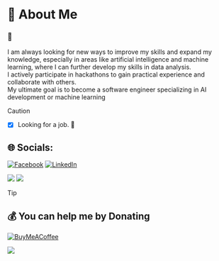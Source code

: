 # 💫 About Me


###  :frog: <br/>	
I am always looking for new ways to improve my skills and expand my knowledge, especially in areas like artificial intelligence and machine learning, where I can further develop my skills in data analysis. <br/> 
I actively participate in hackathons to gain practical experience and collaborate with others. <br/>
My ultimate goal is to become a software engineer specializing in AI development or machine learning 

<!-- [This content will not appear in the rendered Markdown ](https://docs.github.com/en/get-started/writing-on-github/getting-started-with-writing-and-formatting-on-github/basic-writing-and-formatting-syntax)-->
> [!CAUTION]
> - [x] Looking for a job. :briefcase:		
>

## 🌐 Socials:
[![Facebook](https://img.shields.io/badge/Facebook-%231877F2.svg?logo=Facebook&logoColor=white)](https://facebook.com/rolfekete) [![LinkedIn](https://img.shields.io/badge/LinkedIn-%230077B5.svg?logo=linkedin&logoColor=white)](https://linkedin.com/in/rolfekete460) 
>


![](https://github-readme-stats.vercel.app/api?username=mrputzi&theme=transparent&hide_border=true&include_all_commits=true&count_private=true)
![](https://github-readme-streak-stats.herokuapp.com/?user=mrputzi&theme=transparent&hide_border=true)


>[!TIP]
>## 💰 You can help me by Donating
>[![BuyMeACoffee](https://img.shields.io/badge/Buy%20Me%20a%20Coffee-ffdd00?style=for-the-badge&logo=buy-me-a-coffee&logoColor=black)](https://buymeacoffee.com/https://buymeacoffee.com/mrputzi) 

[![](https://visitcount.itsvg.in/api?id=MrPutzi&icon=5&color=12)](https://visitcount.itsvg.in)
